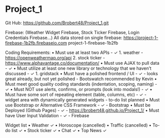 # Project_1

Git Hub:    https://github.com/Brobert48/Project_1.git

Firebase:   (Weather Widget Firebase,
            Stock Ticker Firebase,
            Login Credentials Firebase...)
            All data stored on single firebase:
            https://project-1-firebase-1b2fb.firebaseio.com
            project-1-firebase-1b2fb

Coding Requirements:
    • Must use at least two APIs
        - ✓
        1. weather - https://openweathermap.org/api
        2. stock ticker - https://www.alphavantage.co/documentation/
    • Must use AJAX to pull data
        - ✓
    • Must utilize at least one new library or technology that we haven’t discussed
        - ✓
        1. gridstack
    • Must have a polished frontend / UI
        - ✓
        - looks great already, but not yet polished
        - Bootswatch recommended by Kevin
    • Must meet good quality coding standards (indentation, scoping, naming)
        - ✓
    • Must NOT use alerts, confirms, or prompts (look into modals!)
        - ✓
    • Must have some sort of repeating element (table, columns, etc)
        - ✓
        - widget area with dynamically generated widgets
        - to-do list planned
    • Must use Bootstrap or Alternative CSS Framework
        - ✓
        - Bootstrap
    • Must be Deployed (Github Pages)
        - ✓
        - https://brobert48.github.io/Project_1/
    • Must have User Input Validation
        - ✓
        - Firebase

Widget list
    • Weather ✓
    • Horoscope (cancelled)
    • Traffic (cancelled)
    • To-do list ✓
    • Stock ticker ✓
    • Chat ✓
    • Top News ✓

